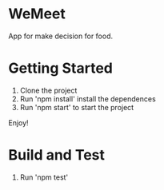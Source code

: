 # WeMeet 
App for make decision for food.

# Getting Started
1. Clone the project
2. Run 'npm install' install the dependences
3. Run 'npm start' to start the project

Enjoy!

# Build and Test
1. Run 'npm test'